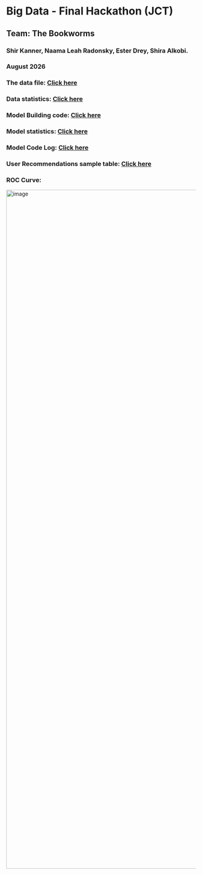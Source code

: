 # Big Data - Final Hackathon (JCT)

## Team: The Bookworms
### Shir Kanner, Naama Leah Radonsky, Ester Drey, Shira Alkobi.
### August 2026

### The data file: [Click here](books_no_outliers.db)

### Data statistics: [Click here](books/basics.txt)

### Model Building code: [Click here](ALS_model3.py)

### Model statistics: [Click here](model.txt)

### Model Code Log: [Click here](run_log.txt)

### User Recommendations sample table: [Click here](user_recommendations_full.csv)

### ROC Curve: 
<img width="1800" height="1800" alt="image" src="https://github.com/user-attachments/assets/a4904d89-1d21-4bd3-abba-3efe9a64a2fd" />
